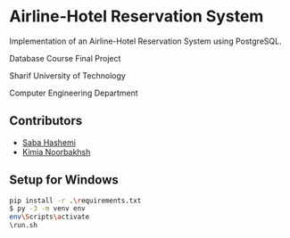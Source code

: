 # Airline-Hotel Reservation System
Implementation of an Airline-Hotel Reservation System using PostgreSQL.

Database Course Final Project 

Sharif University of Technology

Computer Engineering Department

## Contributors

-  [Saba Hashemi](https://github.com/savaw)
-  [Kimia Noorbakhsh](https://github.com/kimianoorbakhsh)

## Setup for Windows

```Bash
pip install -r .\requirements.txt
$ py -3 -m venv env
env\Scripts\activate                              
\run.sh    
```

